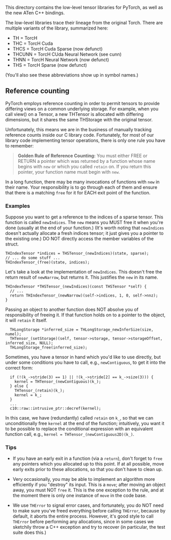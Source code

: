 This directory contains the low-level tensor libraries for PyTorch,
as well as the new ATen C++ bindings.

The low-level libraries trace their lineage from the original Torch.  There are
multiple variants of the library, summarized here:

* TH = TorcH
* THC = TorcH Cuda
* THCS = TorcH Cuda Sparse (now defunct)
* THCUNN = TorcH CUda Neural Network (see cunn)
* THNN = TorcH Neural Network (now defunct)
* THS = TorcH Sparse (now defunct)

(You'll also see these abbreviations show up in symbol names.)

## Reference counting

PyTorch employs reference counting in order to permit tensors to provide
differing views on a common underlying storage.  For example, when you call
view() on a Tensor, a new THTensor is allocated with differing dimensions,
but it shares the same THStorage with the original tensor.

Unfortunately, this means we are in the business of manually tracking reference
counts inside our C library code.  Fortunately, for most of our library code implementing
tensor operations, there is only one rule you have to remember:

> **Golden Rule of Reference Counting:** You must either FREE or RETURN
> a pointer which was returned by a function whose name begins with
> `new` or which you called `retain` on.
> If you return this pointer, your function name must begin with `new`.

In a long function, there may be many invocations of functions with `new` in
their name.  Your responsibility is to go through each of them and ensure
that there is a matching `free` for it for EACH exit point of the function.

### Examples

Suppose you want to get a reference to the indices of a sparse tensor.  This
function is called `newIndices`.  The `new` means you MUST free it when you're
done (usually at the end of your function.)  (It's worth noting that
`newIndices` doesn't actually allocate a fresh indices tensor; it just gives
you a pointer to the existing one.)  DO NOT directly access the member
variables of the struct.

```
THIndexTensor *indices = THSTensor_(newIndices)(state, sparse);
// ... do some stuff ...
THIndexTensor_(free)(state, indices);
```

Let's take a look at the implementation of `newIndices`.  This doesn't free the
return result of `newNarrow`, but returns it.  This justifies the `new` in its
name.

```
THIndexTensor *THSTensor_(newIndices)(const THSTensor *self) {
  // ...
  return THIndexTensor_(newNarrow)(self->indices, 1, 0, self->nnz);
}
```

Passing an object to another function does NOT absolve you of responsibility
of freeing it.  If that function holds on to a pointer to the object, it
will `retain` it itself.

```
  THLongStorage *inferred_size = THLongStorage_newInferSize(size, numel);
  THTensor_(setStorage)(self, tensor->storage, tensor->storageOffset, inferred_size, NULL);
  THLongStorage_free(inferred_size);
```

Sometimes, you have a tensor in hand which you'd like to use directly, but
under some conditions you have to call, e.g., `newContiguous`, to get it into
the correct form:

```
  if (!(k_->stride(3) == 1) || !(k_->stride[2] == k_->size(3))) {
    kernel = THTensor_(newContiguous)(k_);
  } else {
    THTensor_(retain)(k_);
    kernel = k_;
  }
  ...
  c10::raw::intrusive_ptr::decref(kernel);
```

In this case, we have (redundantly) called `retain` on `k_`, so that we can
unconditionally free `kernel` at the end of the function; intuitively, you
want it to be possible to replace the conditional expression with an equivalent
function call, e.g., `kernel = THTensor_(newContiguous2D)(k_)`.

### Tips

* If you have an early exit in a function (via a `return`), don't forget to
  `free` any pointers which you allocated up to this point.  If at all possible,
  move early exits prior to these allocations, so that you don't have to clean up.

* Very occasionally, you may be able to implement an algorithm more efficiently
  if you "destroy" its input.  This is a `move`; after moving an object away,
  you must NOT `free` it.  This is the one exception to the rule, and at the
  moment there is only one instance of `move` in the code base.

* We use `THError` to signal error cases, and fortunately,
  you do NOT need to make sure you've freed everything before calling `THError`,
  because by default, it aborts the entire process.  However, it's good style
  to call `THError` before performing any allocations, since in some cases we
  sketchily throw a C++ exception and try to recover (in particular, the test
  suite does this.)
